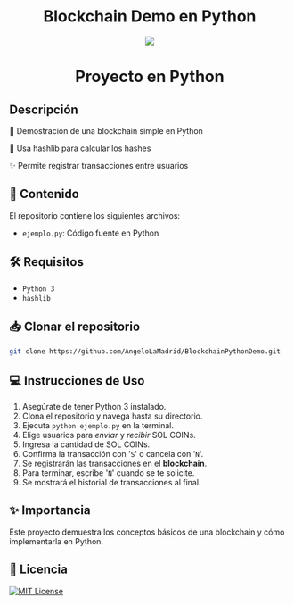 <h1 align="center">Blockchain Demo en Python</h1>

<p align="center">
  <img src="https://media0.giphy.com/media/KAq5w47R9rmTuvWOWa/giphy.gif">
</p>

<!-- Encabezado -->
<h1 align="center">Proyecto en Python</h1>



<!-- Descripción -->
## Descripción 

🚀 Demostración de una blockchain simple en Python

🐳 Usa hashlib para calcular los hashes 

✨ Permite registrar transacciones entre usuarios

## 📁 Contenido

El repositorio contiene los siguientes archivos:

- `ejemplo.py`: Código fuente en Python

## 🛠 Requisitos

- `Python 3`
- `hashlib`

## 📥 Clonar el repositorio
```bash
git clone https://github.com/AngeloLaMadrid/BlockchainPythonDemo.git
```

## 💻 Instrucciones de Uso

1. Asegúrate de tener Python 3 instalado.
2. Clona el repositorio y navega hasta su directorio.
3. Ejecuta `python ejemplo.py` en la terminal.
4. Elige usuarios para *enviar* y *recibir* SOL COINs.
5. Ingresa la cantidad de SOL COINs.
6. Confirma la transacción con '`S`' o cancela con '`N`'.
7. Se registrarán las transacciones en el **blockchain**.
8. Para terminar, escribe '`N`' cuando se te solicite.
9. Se mostrará el historial de transacciones al final.




## ✨ Importancia

Este proyecto demuestra los conceptos básicos de una blockchain y cómo implementarla en Python.

## 📝 Licencia
[![MIT License](https://img.shields.io/badge/License-MIT-green.svg)](https://choosealicense.com/licenses/mit/)
